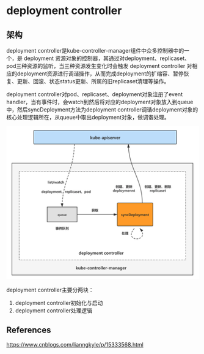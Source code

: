# deployment controller



## 架构

deployment controller是kube-controller-manager组件中众多控制器中的一个，是 deployment 资源对象的控制器，其通过对deployment、replicaset、pod三种资源的监听，当三种资源发生变化时会触发 deployment controller 对相应的deployment资源进行调谐操作，从而完成deployment的扩缩容、暂停恢复、更新、回滚、状态status更新、所属的旧replicaset清理等操作。

deployment controller对pod、replicaset、deployment对象注册了event handler，当有事件时，会watch到然后将对应的deployment对象放入到queue中，然后syncDeployment方法为deployment controller调谐deployment对象的核心处理逻辑所在，从queue中取出deployment对象，做调谐处理。

![deployment-controller-arch](img/deployment-controller-arch.png)

deployment controller主要分两块：

1. deployment controller初始化与启动
2. deployment controller处理逻辑



## References

https://www.cnblogs.com/lianngkyle/p/15333568.html
